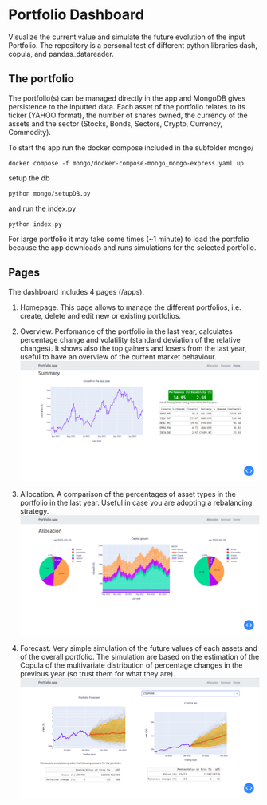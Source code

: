 # Portfolio Dashboard

Visualize the current value and simulate the future evolution of the input Portfolio.
The repository is a personal test of different python libraries dash, copula, and pandas_datareader. 

## The portfolio

The portfolio(s) can be managed directly in the app and MongoDB gives persistence to the inputted data. Each asset of the portfolio relates to its ticker (YAHOO format), the number of shares owned, the currency of the assets and the sector (Stocks, Bonds, Sectors, Crypto, Currency, Commodity).

To start the app run the docker compose included in the subfolder mongo/
```
docker compose -f mongo/docker-compose-mongo_mongo-express.yaml up
```
setup the db
```
python mongo/setupDB.py
```
and run the index.py
```
python index.py
```
For large portfolio it may take some times (~1 minute) to load the portfolio because the app downloads and runs simulations for the selected portfolio.

## Pages

The dashboard includes 4 pages (/apps).
 1. Homepage. This page allows to manage the different portfolios, i.e. create, delete and edit new or existing portfolios.

 2. Overview. Perfomance of the portfolio in the last year, calculates percentage change and volatility (standard deviation of the relative changes). It shows also the top gainers and losers from the last year, useful to have an overview of the current market behaviour.
![home_screenshot](imgs/home.png)

 3. Allocation. A comparison of the percentages of asset types in the portfolio in the last year. Useful in case you are adopting a rebalancing strategy.
![allocation_screenshot](imgs/allocation.png)

 4. Forecast. Very simple simulation of the future values of each assets and of the overall portfolio. The simulation are based on the estimation of the Copula of the multivariate distribution of percentage changes in the previous year (so trust them for what they are).
![forecast_screenshot](imgs/forecast.png)

